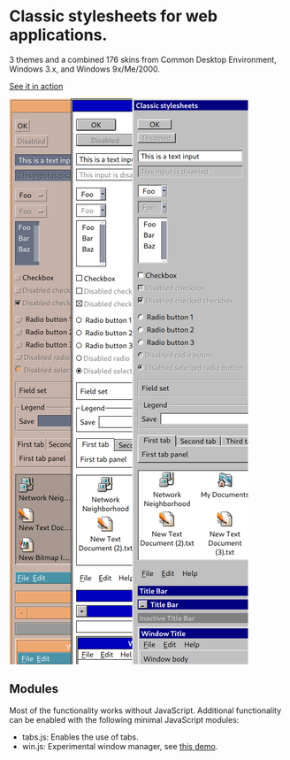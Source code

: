 # Classic stylesheets for web applications.

3 themes and a combined 176 skins from Common Desktop Environment, Windows 3.x, and Windows 9x/Me/2000.

[See it in action](https://nielssp.github.io/classic-stylesheets)

![](screenshots/classic-stylesheets.png)

## Modules

Most of the functionality works without JavaScript. Additional functionality can be enabled with the following minimal JavaScript modules:

* tabs.js: Enables the use of tabs.
* win.js: Experimental window manager, see [this demo](https://nielssp.github.io/classic-stylesheets/notepad.html).

